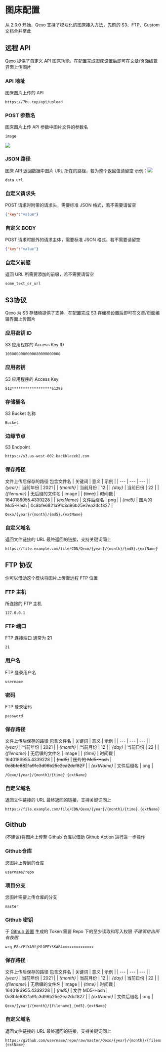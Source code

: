 # 图床配置
从 2.0.0 开始，Qexo 支持了模块化的图床接入方法，先前的 S3、FTP、Custom 文档合并至此
## 远程 API
Qexo 提供了自定义 API 图床功能，在配置完成图床设置后即可在文章/页面编辑界面上传图片
### API 地址
图床图片上传的 API
```
https://7bu.top/api/upload
```
### POST 参数名
图床图片上传 API 参数中图片文件的参数名
```
image
```
![](https://user-images.githubusercontent.com/51912589/142446543-257e69f6-3b57-4a0f-8ae7-5884edaf2305.png)
### JSON 路径
图床 API 返回数据中图片 URL 所在的路径，若为整个返回值请留空
示例：![](https://user-images.githubusercontent.com/51912589/142446701-2acf6b22-4375-4cf7-9bb8-1756a949a1a2.png)
```
data.url
```
### 自定义请求头
POST 请求时附带的请求头，需要标准 JSON 格式，若不需要请留空
```json
{"key":"value"}
```
### 自定义 BODY
POST 请求时额外的请求主体，需要标准 JSON 格式，若不需要请留空
```json
{"key":"value"}
```
### 自定义前缀
返回 URL 所需要添加的前缀，若不需要请留空
```
some_text_or_url
```
## S3协议
Qexo 为 S3 存储桶提供了支持，在配置完成 S3 存储桶设置后即可在文章/页面编辑界面上传图片
### 应用密钥 ID
S3 应用程序的 Access Key ID
```
1000000000000080000000000
```
### 应用密钥
S3 应用程序的 Access Key
```
S12******************6129E
```
### 存储桶名
S3 Bucket 名称
```
Bucket
```
### 边缘节点
S3 Endpoint
```
https://s3.us-west-002.backblazeb2.com
```
### 保存路径
文件上传后保存的路径 包含文件名
| 关键词 | 意义 | 示例 |
| --- | --- | --- |
| *{year}* | 当前年份 | 2021 |
| *{month}* | 当前月份 | 12 |
| *{day}* | 当前日份 | 22 |
| *{filename}* | 无后缀的文件名 | image |
| ~~{time}~~ | ~~时间戳~~ | ~~1640186955.4339228~~ |
| *{extName}* | 文件后缀名 | png |
| *{md5}* | 图片的 Md5-Hash | 0c8bfe6821a91c3d96b25e2ea2dcf827 |
```
Qexo/{year}/{month}/{md5}.{extName}
```
### 自定义域名
返回文件链接的 URL 最终返回的链接，支持关键词同上
```
https://file.example.com/file/CDN/Qexo/{year}/{month}/{md5}.{extName}
```
## FTP 协议
你可以借助这个模块将图片上传至远程 FTP 位置
### FTP 主机
所连接的 FTP 主机
```
127.0.0.1
```
### FTP 端口
FTP 连接端口 通常为 **21**
```
21
```
### 用户名
FTP 登录用户名
```
username
```
### 密码
FTP 登录密码
```
password
```
### 保存路径
文件上传后保存的路径 包含文件名
| 关键词 | 意义 | 示例 |
| --- | --- | --- |
| *{year}* | 当前年份 | 2021 |
| *{month}* | 当前月份 | 12 |
| *{day}* | 当前日份 | 22 |
| *{filename}* | 无后缀的文件名 | image |
| *{time}* | 时间戳 | 1640186955.4339228 |
| ~~{md5}~~ | ~~图片的 Md5-Hash~~ | ~~0c8bfe6821a91c3d96b25e2ea2dcf827~~ |
| *{extName}* | 文件后缀名 | png |
```
/Qexo/{year}/{month}/{time}.{extName}
```
### 自定义域名
返回文件链接的 URL 最终返回的链接，支持关键词同上
```
https://file.example.com/file/CDN/Qexo/{year}/{month}/{time}.{extName}
```
## Github
(不建议)将图片上传至 Github 仓库以借助 Github Action 进行进一步操作
### Github仓库
您图片上传到的仓库
```
username/repo
```
### 项目分支
您图片需要上传仓库的分支
```
master
```
### Github 密钥
于 [Github 设置](https://github.com/settings/tokens) 生成的 Token 
需要 Repo 下的至少读取和写入权限 *不建议给出所有权限*
```
wrq_P8sYPlYA9fjMlOPEYSKA84xxxxxxxxxxxxxx
```
### 保存路径
文件上传后保存的路径 包含文件名
| 关键词 | 意义 | 示例 |
| --- | --- | --- |
| *{year}* | 当前年份 | 2021 |
| *{month}* | 当前月份 | 12 |
| *{day}* | 当前日份 | 22 |
| *{filename}* | 无后缀的文件名 | image |
| *{time}* | 时间戳 | 1640186955.4339228 |
| *{md5}* | 文件 MD5-Hash | 0c8bfe6821a91c3d96b25e2ea2dcf827 |
| *{extName}* | 文件后缀名 | png |
```
Qexo/{year}/{month}/{filename}_{md5}.{extName}
```
### 自定义域名
返回文件链接的 URL 最终返回的链接，支持关键词同上
```
https://github.com/username/repo/raw/master/Qexo/{year}/{month}/{filename}_{md5}.{extName}
```
